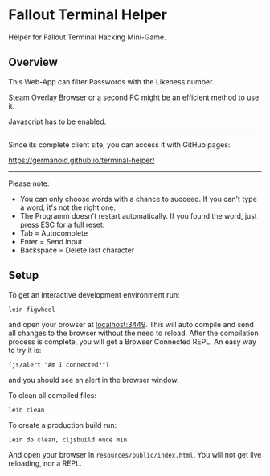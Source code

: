 # Fallout Terminal Helper

Helper for Fallout Terminal Hacking Mini-Game.

## Overview

This Web-App can filter Passwords with the Likeness number. 

Steam Overlay Browser or a second PC might be an efficient method to use it. 

Javascript has to be enabled.

---
Since its complete client site, you can access it with GitHub pages: 

https://germanoid.github.io/terminal-helper/

---
Please note:

* You can only choose words with a chance to succeed. If you can't type a word, it's not the right one.
* The Programm doesn't restart automatically. If you found the word, just press ESC for a full reset.
* Tab = Autocomplete
* Enter = Send input
* Backspace = Delete last character

## Setup

To get an interactive development environment run:

    lein figwheel

and open your browser at [localhost:3449](http://localhost:3449/).
This will auto compile and send all changes to the browser without the
need to reload. After the compilation process is complete, you will
get a Browser Connected REPL. An easy way to try it is:

    (js/alert "Am I connected?")

and you should see an alert in the browser window.

To clean all compiled files:

    lein clean

To create a production build run:

    lein do clean, cljsbuild once min

And open your browser in `resources/public/index.html`. You will not
get live reloading, nor a REPL. 


